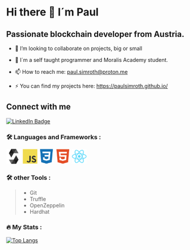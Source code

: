 # Hi there 👋 I´m Paul

## Passionate blockchain developer from Austria.

- 👯 I’m looking to collaborate on projects, big or small
- 💬 I´m a self taught programmer and Moralis Academy student.

- 📫 How to reach me: paul.simroth@proton.me
- ⚡ You can find my projects here: <a target="_blank" href="https://paulsimroth.github.io/">https://paulsimroth.github.io/</a>

## Connect with me
<a target="_blank" href="https://www.linkedin.com/in/paul-simroth/">
  <img src="https://img.shields.io/badge/LinkedIn-blue?style=for-the-badge&logo=linkedin&logoColor=white" alt="LinkedIn Badge"/>
</a>

### :hammer_and_wrench: Languages and Frameworks :

<code><img height="40" src="https://github.com/devicons/devicon/blob/master/icons/solidity/solidity-original.svg"></code>
<code><img height="40" src="https://github.com/devicons/devicon/blob/master/icons/javascript/javascript-original.svg"></code>
<code><img height="40" src="https://github.com/devicons/devicon/blob/master/icons/css3/css3-plain.svg"></code>
<code><img height="40" src="https://github.com/devicons/devicon/blob/master/icons/html5/html5-plain.svg"></code>
<code><img height="40" src="https://github.com/devicons/devicon/blob/master/icons/react/react-original.svg"></code>

### :hammer_and_wrench: other Tools :
> - Git
> - Truffle
> - OpenZeppelin
> - Hardhat


### :fire: My Stats :
[![Top Langs](https://github-readme-stats.vercel.app/api/top-langs/?username=paulsimroth&layout=compact)](https://github.com/anuraghazra/github-readme-stats)
